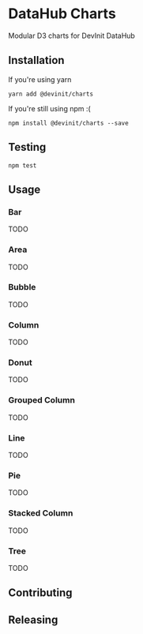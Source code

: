 # DataHub Charts

Modular D3 charts for DevInit DataHub

## Installation

If you're using yarn
```
yarn add @devinit/charts
```

If you're still using npm :(
```
npm install @devinit/charts --save
```

## Testing
```
npm test
```

## Usage

### Bar

TODO

### Area

TODO

### Bubble

TODO

### Column

TODO

### Donut

TODO

### Grouped Column

TODO

### Line

TODO

### Pie

TODO

### Stacked Column

TODO

### Tree

TODO

## Contributing

## Releasing